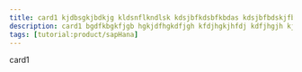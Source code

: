 ```yaml
---
title: card1 kjdbsgkjbdkjg kldsnflkndlsk kdsjbfkdsbfkbdas kdsjbfbdskjfbk djbfkjdsbfb  dbfkj dsbkjbfksdbjf jkdshfjkdksjf kjsdbfjdbsf ksdjbhfdshf  hfkdhsf jdkhfdkjsf kdfjhjsdhefkh ksdjhf dkjfgh kfjhg kfdjgh dfkjg
description: card1 bgdfkbgkfjgb hgkjdfhgkdfjgh kfdjhgkjhfdj kdfjhgjh kjdfkjghdfkjgh kdfjhgkjdgh kdfjhgkjh gkdfgj hdkfjghkjf hkd dfkd dfkjhg hkdfjhghdfhg dfkjjgjdf sl lskdjfgh lsjfg hlsdfflgldfkg kfj dgkdfjg
tags: [tutorial:product/sapHana]
---
```

card1

